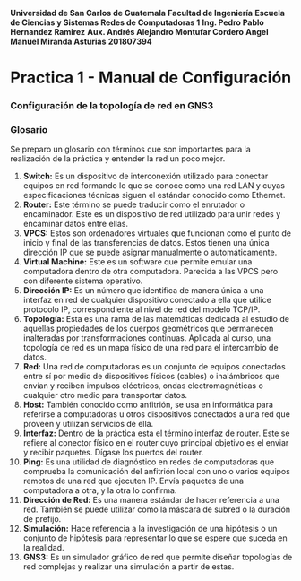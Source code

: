 **Universidad de San Carlos de Guatemala**
**Facultad de Ingeniería**
**Escuela de Ciencias y Sistemas**
**Redes de Computadoras 1**
**Ing. Pedro Pablo Hernandez Ramirez**
**Aux. Andrés Alejandro Montufar Cordero**
**Angel Manuel Miranda Asturias**
**201807394**

# Practica 1 - Manual de Configuración

### Configuración de la topología de red en GNS3

### Glosario

Se preparo un glosario con términos que son importantes para la realización de la práctica y entender la red un poco mejor. 

1. **Switch:** Es un dispositivo de interconexión utilizado para conectar equipos en red formando lo que se conoce como una red LAN y cuyas especificaciones técnicas siguen el estándar conocido como Ethernet. 
2. **Router:** Este término se puede traducir como el enrutador o encaminador. Este es un dispositivo de red utilizado para unir redes y encaminar datos entre ellas. 
3. **VPCS:** Estos son ordenadores virtuales que funcionan como el punto de inicio y final de las transferencias de datos. Estos tienen una única dirección IP que se puede asignar manualmente o automáticamente.
4. **Virtual Machine:** Este es un software que permite emular una computadora dentro de otra computadora. Parecida a las VPCS pero con diferente sistema operativo. 
5. **Dirección IP:** Es un número que identifica de manera única a una interfaz en red de cualquier dispositivo conectado a ella que utilice protocolo IP, correspondiente al nivel de red del modelo TCP/IP.
6. **Topología:** Esta es una rama de las matemáticas dedicada al estudio de aquellas propiedades de los cuerpos geométricos que permanecen inalteradas por transformaciones continuas. Aplicada al curso, una topología de red es un mapa físico de una red para el intercambio de datos. 
7. **Red:** Una red de computadoras es un conjunto de equipos conectados entre sí por medio de dispositivos físicos (cables) o inalámbricos que envían y reciben impulsos eléctricos, ondas electromagnéticas o cualquier otro medio para transportar datos.
8. **Host:** También conocido como anfitrión, se usa en informática para referirse a computadoras u otros dispositivos conectados a una red que proveen y utilizan servicios de ella. 
9. **Interfaz:** Dentro de la práctica esta el término interfaz de router. Este se refiere al conector físico en el router cuyo principal objetivo es el enviar y recibir paquetes. Dígase los puertos del router.
10. **Ping:** Es una utilidad de diagnóstico en redes de computadoras que comprueba la comunicación del anfitrión local con uno o varios equipos remotos de una red que ejecuten IP. Envía paquetes de una computadora a otra, y la otra lo confirma. 
11. **Dirección de Red:** Es una manera estándar de hacer referencia a una red. También se puede utilizar como la máscara de subred o la duración de prefijo. 
12. **Simulación:** Hace referencia a la investigación de una hipótesis o un conjunto de hipótesis para representar lo que se espere que suceda en la realidad. 
13. **GNS3:** Es un simulador gráfico de red que permite diseñar topologías de red complejas y realizar una simulación a partir de estas. 